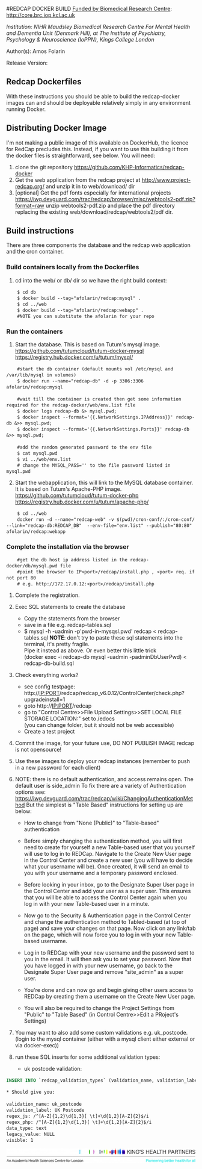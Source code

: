 #REDCAP DOCKER BUILD
[Funded by Biomedical Research Centre](http://core.brc.iop.kcl.ac.uk): http://core.brc.iop.kcl.ac.uk

*Institution: NIHR Maudsley Biomedical Research Centre For Mental Health and Dementia Unit (Denmark Hill), at The Institute of Psychiatry, Psychology & Neuroscience (IoPPN), Kings College London* 

Author(s): Amos Folarin

Release Version:

## Redcap Dockerfiles
With these instructions you should be able to build the redcap-docker images
 can and should be deployable relatively simply in any environment running Docker.

## Distributing Docker Image
I'm not making a public image of this available on DockerHub, the licence for RedCap precludes this.
Instead, if you want to use this building it from the docker files is straightforward, see below. 
You will need:
1. clone the git repository https://github.com/KHP-Informatics/redcap-docker 
2. Get the web application from the redcap project at http://www.project-redcap.org/ 
and unzip it in to web/download/ dir
3. [optional]  Get the pdf fonts especially for international projects
https://iwg.devguard.com/trac/redcap/browser/misc/webtools2-pdf.zip?format=raw unzip webtools2-pdf.zip and 
place the pdf directory replacing the existing web/download/redcap/webtools2/pdf dir.


## Build instructions
There are three components the database and the redcap web application and the cron container.
### Build containers locally from the Dockerfiles

1. cd into the web/ or db/ dir so we have the right build context:
```
    $ cd db
    $ docker build --tag="afolarin/redcap:mysql" .
    $ cd ../web
    $ docker build --tag="afolarin/redcap:webapp" .
    #NOTE you can substitute the afolarin for your repo
```

### Run the containers
1. Start the database. This is based on Tutum's mysql image.
    https://github.com/tutumcloud/tutum-docker-mysql
    https://registry.hub.docker.com/u/tutum/mysql/
```
    #start the db container (default mounts vol /etc/mysql and /var/lib/mysql in volumes)
    $ docker run --name="redcap-db" -d -p 3306:3306 afolarin/redcap:mysql
    
    #wait till the container is created then get some information required for the redcap-docker/web/env.list file
    $ docker logs redcap-db &> mysql.pwd;
    $ docker inspect --format='{{.NetworkSettings.IPAddress}}' redcap-db &>> mysql.pwd;
    $ docker inspect --format='{{.NetworkSettings.Ports}}' redcap-db &>> mysql.pwd;
    
    #add the random generated password to the env file
    $ cat mysql.pwd
    $ vi ../web/env.list
    # change the MYSQL_PASS='' to the file password listed in mysql.pwd
```

2. Start the webapplication, this will link to the MySQL database container. It is based on Tutum's 
    Apache-PHP image.
    https://github.com/tutumcloud/tutum-docker-php
    https://registry.hub.docker.com/u/tutum/apache-php/
```
    $ cd ../web
    docker run -d --name="redcap-web" -v $(pwd)/cron-conf/:/cron-conf/ --link="redcap-db:REDCAP_DB"  --env-file="env.list" --publish="80:80" afolarin/redcap:webapp
```

### Complete the installation via the browser
```
    #get the db host ip address listed in the redcap-docker/db/mysql.pwd file
    #point the browser to IP<port>/redcap/install.php , <port> req. if not port 80
    # e.g. http://172.17.0.12:<port>/redcap/install.php
```

1. Complete the registration.

2. Exec SQL statements to create the database
	* Copy the statements from the browser
	* save in a file e.g. redcap-tables.sql
	* $ mysql -h<see-docker-inspect> -uadmin -p'pwd-in-mysqsl.pwd' redcap < redcap-tables.sql
	**NOTE**: don't try to paste these sql statements into the terminal, it's pretty fragile. \
	Pipe it instead as above. Or even better this little trick \
	(docker exec -i redcap-db mysql -uadmin -padminDbUserPwd) < redcap-db-build.sql

3. Check everything works? 
	* see config testpage: http://<IP:PORT>/redcap/redcap_v6.0.12/ControlCenter/check.php?upgradeinstall=1
	* goto http://<IP:PORT>/redcap 
	* go to "Control Centre>>File Upload Settings>>SET LOCAL FILE STORAGE LOCATION:" set to /edocs \
	(you can change folder, but it should not be web accessible)
	* Create a test project

4. Commit the image, for your future use, DO NOT PUBLISH IMAGE redcap is not opensource!

5. Use these images to deploy your redcap instances (remember to push in a new password for each client)

6. NOTE: there is no default authentication, and access remains open. The default user is side_admin
    To fix there are a variety of Authentication options see:
    https://iwg.devguard.com/trac/redcap/wiki/ChangingAuthenticationMethod
    But the simplest is "Table Based" instructions for setting up are below:

    * How to change from "None (Public)" to "Table-based" authentication

    * Before simply changing the authentication method, you will first need to create for yourself a new Table-based user that you yourself will use to log in to REDCap. Navigate to the Create New User page in the Control Center and create a new user (you will have to decide what your username will be). Once created, it will send an email to you with your username and a temporary password enclosed.
    * Before looking in your inbox, go to the Designate Super User page in the Control Center and add your user as a super user. This ensures that you will be able to access the Control Center again when you log in with your new Table-based user in a minute.
    * Now go to the Security & Authentication page in the Control Center and change the authentication method to Tabled-based (at top of page) and save your changes on that page. Now click on any link/tab on the page, which will now force you to log in with your new Table-based username.
    * Log in to REDCap with your new username and the password sent to you in the email. It will then ask you to set your password.
    Now that you have logged in with your new username, go back to the Designate Super User page and remove "site_admin" as a super user.
    * You're done and can now go and begin giving other users access to REDCap by creating them a username on the Create New User page.
    * You will also be required to change the Project Settings from "Public" to "Table Based" (in Control Centre>>Edit a PRoject's Settings)

7. You may want to also add some custom validations e.g. uk_postcode. (login to the mysql container (either with a mysql client either external or via docker-exec))
8. run these SQL inserts for some additional validation types:
    * uk postcode validation:
```sql
INSERT INTO `redcap_validation_types` (validation_name, validation_label, regex_js, regex_php, data_type, legacy_value, visible) VALUES ('uk_postcode', 'uk_postcode', '/^[A-Z]{1,2}\d{1,3}[ \t]+\d{1,2}[A-Z]{2}$/i', '/^[A-Z]{1,2}\d{1,3}[ \t]+\d{1,2}[A-Z]{2}$/i', 'text', \N , '1');`
```
    * Should give you:

    validation_name: uk_postcode
    validation_label: UK Postcode
    regex_js: /^[A-Z]{1,2}\d{1,3}[ \t]+\d{1,2}[A-Z]{2}$/i
    regex_php: /^[A-Z]{1,2}\d{1,3}[ \t]+\d{1,2}[A-Z]{2}$/i
    data_type: text
    legacy_value: NULL
    visible: 1





![Kings Health Partners](figures/brc-u-logos/KHP_M_oneline_descriptor_strapline_hr_CMYK-e1409244956134.jpg)
